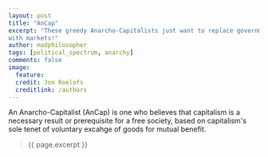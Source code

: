 ```yaml
---
layout: post
title: "AnCap"
excerpt: "These greedy Anarcho-Capitalists just want to replace governments
with markets!"
author: madphilosopher
tags: [political_spectrum, anarchy]
comments: false
image:
  feature:
  credit: Jon Roelofs
  creditlink: /authors
---
```


An Anarcho-Capitalist (AnCap) is one who believes that capitalism is a
necessary result or prerequisite for a free society, based on capitalism's sole
tenet of voluntary excahge of goods for mutual benefit.

> {{ page.excerpt }}

